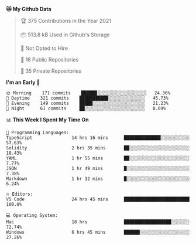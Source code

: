 <!--START_SECTION:waka-->
**🐱 My Github Data** 

> 🏆 375 Contributions in the Year 2021
 > 
> 📦 513.8 kB Used in Github's Storage 
 > 
> 🚫 Not Opted to Hire
 > 
> 📜 16 Public Repositories 
 > 
> 🔑 35 Private Repositories  
 > 
**I'm an Early 🐤** 

```text
🌞 Morning    171 commits    ██████░░░░░░░░░░░░░░░░░░░   24.36% 
🌆 Daytime    321 commits    ███████████░░░░░░░░░░░░░░   45.73% 
🌃 Evening    149 commits    █████░░░░░░░░░░░░░░░░░░░░   21.23% 
🌙 Night      61 commits     ██░░░░░░░░░░░░░░░░░░░░░░░   8.69%

```


📊 **This Week I Spent My Time On** 

```text
💬 Programming Languages: 
TypeScript               14 hrs 16 mins      ██████████████░░░░░░░░░░░   57.63% 
Solidity                 2 hrs 35 mins       ██░░░░░░░░░░░░░░░░░░░░░░░   10.43% 
YAML                     1 hr 55 mins        ██░░░░░░░░░░░░░░░░░░░░░░░   7.77% 
JSON                     1 hr 49 mins        █░░░░░░░░░░░░░░░░░░░░░░░░   7.38% 
Markdown                 1 hr 32 mins        █░░░░░░░░░░░░░░░░░░░░░░░░   6.24%

🔥 Editors: 
VS Code                  24 hrs 45 mins      █████████████████████████   100.0%

💻 Operating System: 
Mac                      18 hrs              ██████████████████░░░░░░░   72.74% 
Windows                  6 hrs 45 mins       ██████░░░░░░░░░░░░░░░░░░░   27.26%

```


<!--END_SECTION:waka-->

